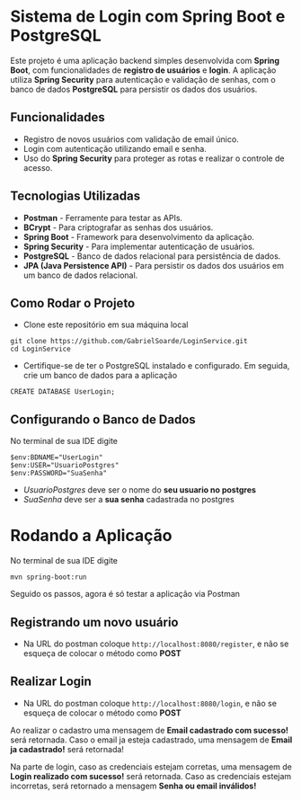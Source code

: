 # Sistema de Login com Spring Boot e PostgreSQL

Este projeto é uma aplicação backend simples desenvolvida com **Spring Boot**, com funcionalidades de **registro de usuários** e **login**. 
A aplicação utiliza **Spring Security** para autenticação e validação de senhas, com o banco de dados **PostgreSQL** para persistir os dados dos usuários.

## Funcionalidades
  - Registro de novos usuários com validação de email único.
  - Login com autenticação utilizando email e senha.
  - Uso do **Spring Security** para proteger as rotas e realizar o controle de acesso.

## Tecnologias Utilizadas
  - **Postman** - Ferramente para testar as APIs.
  - **BCrypt** - Para criptografar as senhas dos usuários.
  - **Spring Boot** - Framework para desenvolvimento da aplicação.
  - **Spring Security** - Para implementar autenticação de usuários.
  - **PostgreSQL** - Banco de dados relacional para persistência de dados.
  - **JPA (Java Persistence API)** - Para persistir os dados dos usuários em um banco de dados relacional.
  

## Como Rodar o Projeto

  - Clone este repositório em sua máquina local
```
git clone https://github.com/GabrielSoarde/LoginService.git
cd LoginService
```

- Certifique-se de ter o PostgreSQL instalado e configurado. Em seguida, crie um banco de dados para a aplicação
```
CREATE DATABASE UserLogin;
```

## Configurando o Banco de Dados

No terminal de sua IDE digite
```
$env:BDNAME="UserLogin"
$env:USER="UsuarioPostgres"
$env:PASSWORD="SuaSenha"
```
- *UsuarioPostgres* deve ser o nome do **seu usuario no postgres**
- *SuaSenha* deve ser a **sua senha** cadastrada no postgres

# Rodando a Aplicação

No terminal de sua IDE digite
```
mvn spring-boot:run
```

Seguido os passos, agora é só testar a aplicação via Postman

## Registrando um novo usuário

- Na URL do postman coloque `http://localhost:8080/register`, e não se esqueça de colocar o método como **POST**

## Realizar Login

- Na URL do postman coloque `http://localhost:8080/login`, e não se esqueça de colocar o método como **POST**

Ao realizar o cadastro uma mensagem de **Email cadastrado com sucesso!** será retornada. 
Caso o email ja esteja cadastrado, uma mensagem de **Email ja cadastrado!** será retornada!

Na parte de login, caso as credenciais estejam corretas, uma mensagem de **Login realizado com sucesso!** será retornada. 
Caso as credenciais estejam incorretas, será retornado a mensagem **Senha ou email inválidos!**
 
  
